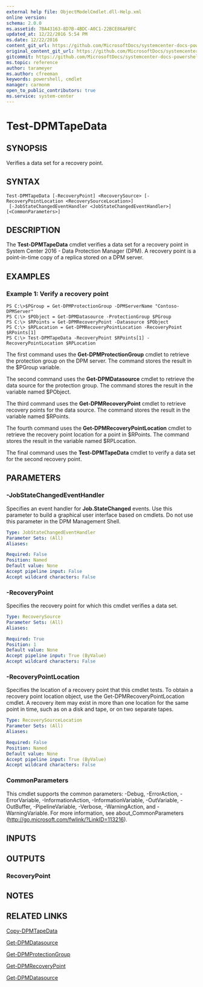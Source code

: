 ```yaml
---
external help file: ObjectModelCmdlet.dll-Help.xml
online version: 
schema: 2.0.0
ms.assetid: 7BA43163-8D7B-4BDC-A0C1-22BCE86AFBFC
updated_at: 12/22/2016 5:54 PM
ms.date: 12/22/2016
content_git_url: https://github.com/MicrosoftDocs/systemcenter-docs-powershell/blob/live/systemcenter-cmdlets/SystemCenter2016/DataProtectionManager/vlatest/Test-DPMTapeData.md
original_content_git_url: https://github.com/MicrosoftDocs/systemcenter-docs-powershell/blob/live/systemcenter-cmdlets/SystemCenter2016/DataProtectionManager/vlatest/Test-DPMTapeData.md
gitcommit: https://github.com/MicrosoftDocs/systemcenter-docs-powershell/blob/17c3a51bd892aad46c731d9f381f0704b4815004/systemcenter-cmdlets/SystemCenter2016/DataProtectionManager/vlatest/Test-DPMTapeData.md
ms.topic: reference
author: tarameyer
ms.author: cfreeman
keywords: powershell, cmdlet
manager: carmonm
open_to_public_contributors: true
ms.service: system-center
---
```


# Test-DPMTapeData

## SYNOPSIS
Verifies a data set for a recovery point.

## SYNTAX

```
Test-DPMTapeData [-RecoveryPoint] <RecoverySource> [-RecoveryPointLocation <RecoverySourceLocation>]
 [-JobStateChangedEventHandler <JobStateChangedEventHandler>] [<CommonParameters>]
```

## DESCRIPTION
The **Test-DPMTapeData** cmdlet verifies a data set for a recovery point in System Center 2016 - Data Protection Manager (DPM).
A recovery point is a point-in-time copy of a replica stored on a DPM server.

## EXAMPLES

### Example 1: Verify a recovery point
```
PS C:\>$PGroup = Get-DPMProtectionGroup -DPMServerName "Contoso-DPMServer"
PS C:\> $PObject = Get-DPMDatasource -ProtectionGroup $PGroup
PS C:\> $RPoints = Get-DPMRecoveryPoint -Datasource $PObject
PS C:\> $RPLocation = Get-DPMRecoveryPointLocation -RecoveryPoint $RPoints[1]
PS C:\> Test-DPMTapeData -RecoveryPoint $RPoints[1] -RecoveryPointLocation $RPLocation
```

The first command uses the **Get-DPMProtectionGroup** cmdlet to retrieve the protection group on the DPM server.
The command stores the result in the $PGroup variable.

The second command uses the **Get-DPMDatasource** cmdlet to retrieve the data source for the protection group.
The command stores the result in the variable named $PObject.

The third command uses the **Get-DPMRecoveryPoint** cmdlet to retrieve recovery points for the data source.
The command stores the result in the variable named $RPoints.

The fourth command uses the **Get-DPMRecoveryPointLocation** cmdlet to retrieve the recovery point location for a point in $RPoints.
The command stores the result in the variable named $RPLocation.

The final command uses the **Test-DPMTapeData** cmdlet to verify a data set for the second recovery point.

## PARAMETERS

### -JobStateChangedEventHandler
Specifies an event handler for **Job.StateChanged** events.
Use this parameter to build a graphical user interface based on cmdlets.
Do not use this parameter in the DPM Management Shell.

```yaml
Type: JobStateChangedEventHandler
Parameter Sets: (All)
Aliases: 

Required: False
Position: Named
Default value: None
Accept pipeline input: False
Accept wildcard characters: False
```

### -RecoveryPoint
Specifies the recovery point for which this cmdlet verifies a data set.

```yaml
Type: RecoverySource
Parameter Sets: (All)
Aliases: 

Required: True
Position: 1
Default value: None
Accept pipeline input: True (ByValue)
Accept wildcard characters: False
```

### -RecoveryPointLocation
Specifies the location of a recovery point that this cmdlet tests.
To obtain a recovery point location object, use the Get-DPMRecoveryPointLocation cmdlet.
A recovery item may exist in more than one location for the same point in time, such as on a disk and tape, or on two separate tapes.

```yaml
Type: RecoverySourceLocation
Parameter Sets: (All)
Aliases: 

Required: False
Position: Named
Default value: None
Accept pipeline input: True (ByValue)
Accept wildcard characters: False
```

### CommonParameters
This cmdlet supports the common parameters: -Debug, -ErrorAction, -ErrorVariable, -InformationAction, -InformationVariable, -OutVariable, -OutBuffer, -PipelineVariable, -Verbose, -WarningAction, and -WarningVariable. For more information, see about_CommonParameters (http://go.microsoft.com/fwlink/?LinkID=113216).

## INPUTS

## OUTPUTS

### RecoveryPoint

## NOTES

## RELATED LINKS

[Copy-DPMTapeData](xref:SystemCenter2016/DataProtectionManager/vlatest/Copy-DPMTapeData.md)

[Get-DPMDatasource](xref:SystemCenter2016/DataProtectionManager/vlatest/Get-DPMDatasource.md)

[Get-DPMProtectionGroup](xref:SystemCenter2016/DataProtectionManager/vlatest/Get-DPMProtectionGroup.md)

[Get-DPMRecoveryPoint](xref:SystemCenter2016/DataProtectionManager/vlatest/Get-DPMRecoveryPoint.md)

[Get-DPMDatasource](xref:SystemCenter2016/DataProtectionManager/vlatest/Get-DPMDatasource.md)

